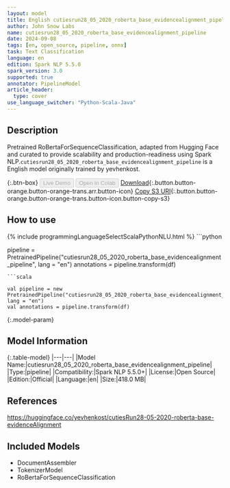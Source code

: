 ```yaml
---
layout: model
title: English cutiesrun28_05_2020_roberta_base_evidencealignment_pipeline pipeline RoBertaForSequenceClassification from yevhenkost
author: John Snow Labs
name: cutiesrun28_05_2020_roberta_base_evidencealignment_pipeline
date: 2024-09-08
tags: [en, open_source, pipeline, onnx]
task: Text Classification
language: en
edition: Spark NLP 5.5.0
spark_version: 3.0
supported: true
annotator: PipelineModel
article_header:
  type: cover
use_language_switcher: "Python-Scala-Java"
---
```


## Description

Pretrained RoBertaForSequenceClassification, adapted from Hugging Face and curated to provide scalability and production-readiness using Spark NLP.`cutiesrun28_05_2020_roberta_base_evidencealignment_pipeline` is a English model originally trained by yevhenkost.

{:.btn-box}
<button class="button button-orange" disabled>Live Demo</button>
<button class="button button-orange" disabled>Open in Colab</button>
[Download](https://s3.amazonaws.com/auxdata.johnsnowlabs.com/public/models/cutiesrun28_05_2020_roberta_base_evidencealignment_pipeline_en_5.5.0_3.0_1725831097411.zip){:.button.button-orange.button-orange-trans.arr.button-icon}
[Copy S3 URI](s3://auxdata.johnsnowlabs.com/public/models/cutiesrun28_05_2020_roberta_base_evidencealignment_pipeline_en_5.5.0_3.0_1725831097411.zip){:.button.button-orange.button-orange-trans.button-icon.button-copy-s3}

## How to use



<div class="tabs-box" markdown="1">
{% include programmingLanguageSelectScalaPythonNLU.html %}
```python

pipeline = PretrainedPipeline("cutiesrun28_05_2020_roberta_base_evidencealignment_pipeline", lang = "en")
annotations =  pipeline.transform(df)   

```
```scala

val pipeline = new PretrainedPipeline("cutiesrun28_05_2020_roberta_base_evidencealignment_pipeline", lang = "en")
val annotations = pipeline.transform(df)

```
</div>

{:.model-param}
## Model Information

{:.table-model}
|---|---|
|Model Name:|cutiesrun28_05_2020_roberta_base_evidencealignment_pipeline|
|Type:|pipeline|
|Compatibility:|Spark NLP 5.5.0+|
|License:|Open Source|
|Edition:|Official|
|Language:|en|
|Size:|418.0 MB|

## References

https://huggingface.co/yevhenkost/cutiesRun28-05-2020-roberta-base-evidenceAlignment

## Included Models

- DocumentAssembler
- TokenizerModel
- RoBertaForSequenceClassification